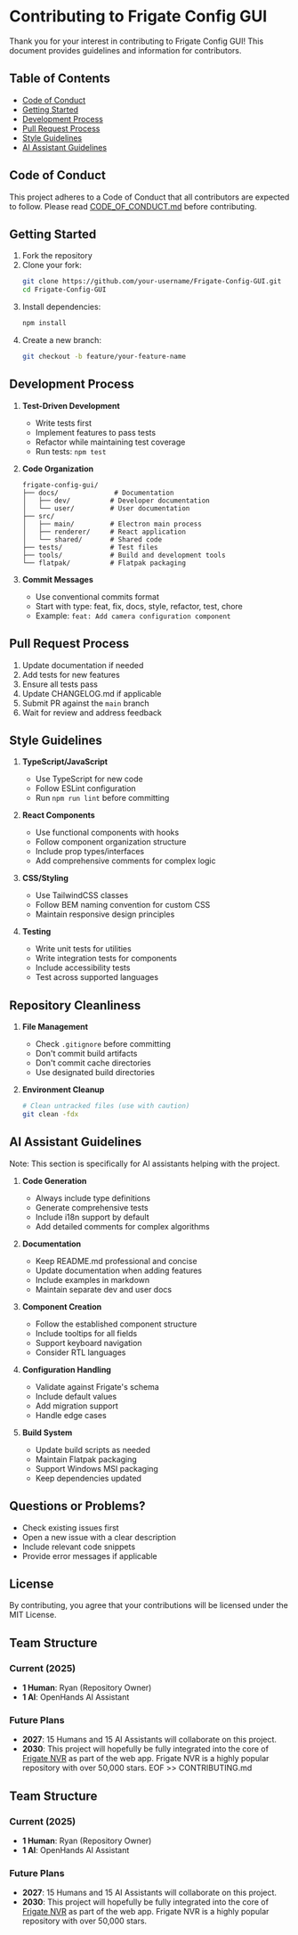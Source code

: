 # Contributing to Frigate Config GUI

Thank you for your interest in contributing to Frigate Config GUI! This document provides guidelines and information for contributors.

## Table of Contents
- [Code of Conduct](#code-of-conduct)
- [Getting Started](#getting-started)
- [Development Process](#development-process)
- [Pull Request Process](#pull-request-process)
- [Style Guidelines](#style-guidelines)
- [AI Assistant Guidelines](#ai-assistant-guidelines)

## Code of Conduct

This project adheres to a Code of Conduct that all contributors are expected to follow. Please read [CODE_OF_CONDUCT.md](CODE_OF_CONDUCT.md) before contributing.

## Getting Started

1. Fork the repository
2. Clone your fork:
   ```bash
   git clone https://github.com/your-username/Frigate-Config-GUI.git
   cd Frigate-Config-GUI
   ```
3. Install dependencies:
   ```bash
   npm install
   ```
4. Create a new branch:
   ```bash
   git checkout -b feature/your-feature-name
   ```

## Development Process

1. **Test-Driven Development**
   - Write tests first
   - Implement features to pass tests
   - Refactor while maintaining test coverage
   - Run tests: `npm test`

2. **Code Organization**
   ```
   frigate-config-gui/
   ├── docs/              # Documentation
   │   ├── dev/          # Developer documentation
   │   └── user/         # User documentation
   ├── src/
   │   ├── main/         # Electron main process
   │   ├── renderer/     # React application
   │   └── shared/       # Shared code
   ├── tests/            # Test files
   ├── tools/            # Build and development tools
   └── flatpak/          # Flatpak packaging
   ```

3. **Commit Messages**
   - Use conventional commits format
   - Start with type: feat, fix, docs, style, refactor, test, chore
   - Example: `feat: Add camera configuration component`

## Pull Request Process

1. Update documentation if needed
2. Add tests for new features
3. Ensure all tests pass
4. Update CHANGELOG.md if applicable
5. Submit PR against the `main` branch
6. Wait for review and address feedback

## Style Guidelines

1. **TypeScript/JavaScript**
   - Use TypeScript for new code
   - Follow ESLint configuration
   - Run `npm run lint` before committing

2. **React Components**
   - Use functional components with hooks
   - Follow component organization structure
   - Include prop types/interfaces
   - Add comprehensive comments for complex logic

3. **CSS/Styling**
   - Use TailwindCSS classes
   - Follow BEM naming convention for custom CSS
   - Maintain responsive design principles

4. **Testing**
   - Write unit tests for utilities
   - Write integration tests for components
   - Include accessibility tests
   - Test across supported languages

## Repository Cleanliness

1. **File Management**
   - Check `.gitignore` before committing
   - Don't commit build artifacts
   - Don't commit cache directories
   - Use designated build directories

2. **Environment Cleanup**
   ```bash
   # Clean untracked files (use with caution)
   git clean -fdx
   ```

## AI Assistant Guidelines

Note: This section is specifically for AI assistants helping with the project.

1. **Code Generation**
   - Always include type definitions
   - Generate comprehensive tests
   - Include i18n support by default
   - Add detailed comments for complex algorithms

2. **Documentation**
   - Keep README.md professional and concise
   - Update documentation when adding features
   - Include examples in markdown
   - Maintain separate dev and user docs

3. **Component Creation**
   - Follow the established component structure
   - Include tooltips for all fields
   - Support keyboard navigation
   - Consider RTL languages

4. **Configuration Handling**
   - Validate against Frigate's schema
   - Include default values
   - Add migration support
   - Handle edge cases

5. **Build System**
   - Update build scripts as needed
   - Maintain Flatpak packaging
   - Support Windows MSI packaging
   - Keep dependencies updated

## Questions or Problems?

- Check existing issues first
- Open a new issue with a clear description
- Include relevant code snippets
- Provide error messages if applicable

## License

By contributing, you agree that your contributions will be licensed under the MIT License.
## Team Structure

### Current (2025)
- **1 Human**: Ryan (Repository Owner)
- **1 AI**: OpenHands AI Assistant

### Future Plans
- **2027**: 15 Humans and 15 AI Assistants will collaborate on this project.
- **2030**: This project will hopefully be fully integrated into the core of [Frigate NVR](https://github.com/blakeblackshear/frigate) as part of the web app. Frigate NVR is a highly popular repository with over 50,000 stars.
EOF >> CONTRIBUTING.md

## Team Structure

### Current (2025)
- **1 Human**: Ryan (Repository Owner)
- **1 AI**: OpenHands AI Assistant

### Future Plans
- **2027**: 15 Humans and 15 AI Assistants will collaborate on this project.
- **2030**: This project will hopefully be fully integrated into the core of [Frigate NVR](https://github.com/blakeblackshear/frigate) as part of the web app. Frigate NVR is a highly popular repository with over 50,000 stars.
